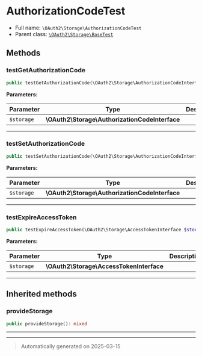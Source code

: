 
# AuthorizationCodeTest





* Full name: `\OAuth2\Storage\AuthorizationCodeTest`
* Parent class: [`\OAuth2\Storage\BaseTest`](./BaseTest.md)




## Methods


### testGetAuthorizationCode



```php
public testGetAuthorizationCode(\OAuth2\Storage\AuthorizationCodeInterface $storage): mixed
```








**Parameters:**

| Parameter | Type | Description |
|-----------|------|-------------|
| `$storage` | **\OAuth2\Storage\AuthorizationCodeInterface** |  |





***

### testSetAuthorizationCode



```php
public testSetAuthorizationCode(\OAuth2\Storage\AuthorizationCodeInterface $storage): mixed
```








**Parameters:**

| Parameter | Type | Description |
|-----------|------|-------------|
| `$storage` | **\OAuth2\Storage\AuthorizationCodeInterface** |  |





***

### testExpireAccessToken



```php
public testExpireAccessToken(\OAuth2\Storage\AccessTokenInterface $storage): mixed
```








**Parameters:**

| Parameter | Type | Description |
|-----------|------|-------------|
| `$storage` | **\OAuth2\Storage\AccessTokenInterface** |  |





***


## Inherited methods


### provideStorage



```php
public provideStorage(): mixed
```












***


***
> Automatically generated on 2025-03-15
